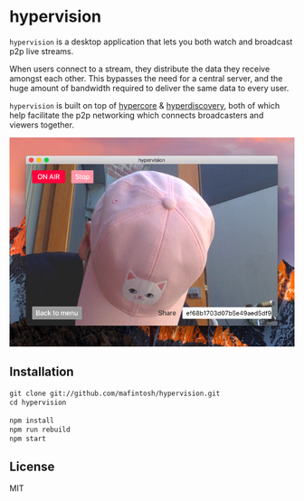 # hypervision

`hypervision` is a desktop application that lets you both watch and broadcast p2p live streams.

When users connect to a stream, they distribute the data they receive amongst each other. This bypasses the need for a central server, and the huge amount of bandwidth required to deliver the same data to every user.

`hypervision` is built on top of [hypercore](https://github.com/mafintosh/hypercore) & [hyperdiscovery](https://github.com/karissa/hyperdiscovery), both of which help facilitate the p2p networking which connects broadcasters and viewers together.

![hypervision screenshot](screenshot.png)

## Installation
```
git clone git://github.com/mafintosh/hypervision.git
cd hypervision

npm install
npm run rebuild
npm start
```

## License

MIT
